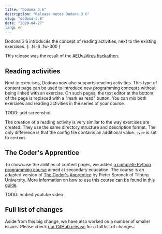 ```yaml
---
title: "Dodona 3.6"
description: "Release notes Dodona 3.6"
slug: "dodona-3.6"
date: "2020-04-27"
lang: en
---
```


Dodona 3.6 introduces the concept of reading activities, next to the existing exercises.
{: .fs-6 .fw-300 }

This release was the result of the [#EUvsVirus hackathon](https://euvsvirus.org/).

## Reading activities

Next to exercises, Dodona now also supports reading activities. This type of content page can be used to introduce new programming concepts without being linked with an exercise. On such pages, the text editor at the bottom of the page is replaced with a "mark as read" button. You can mix both exercises and reading activities in the series of your course.

TODO: add screenshot

The creation of a reading activity is very similar to the way exercises are created. They use the same directory structure and description format. The only difference is that the config file contains an additional value: `type` is set to `content`.

## The Coder's Apprentice

To showcase the abilities of content pages, we added [a complete Python programming course](https://dodona.ugent.be/en/courses/296/) aimed at secondary education. The course is an adapted version of [The Coder's Apprentice](http://www.spronck.net/pythonbook/index.xhtml) by Pieter Spronck of Tilburg University. More information on how to use this course can be found in [this guide](TODO).

TODO: embed youtube video

## Full list of changes

Aside from this big change, we have also worked on a number of smaller issues. Please check [our GitHub release](https://github.com/dodona-edu/dodona/releases/tag/3.6) for a full list of changes.
